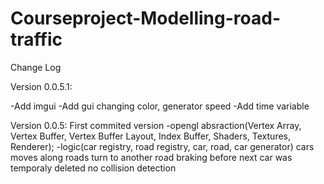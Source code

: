 # Courseproject-Modelling-road-traffic

Change Log

Version 0.0.5.1:

-Add imgui
-Add gui changing color, generator speed
-Add time variable


Version 0.0.5:
First commited version
-opengl absraction(Vertex Array, Vertex Buffer, Vertex Buffer Layout, Index Buffer, Shaders, Textures, Renderer);
-logic(car registry, road registry, car, road, car generator)
    cars moves along roads
        turn to another road
        braking before next car was temporaly deleted
        no collision detection

